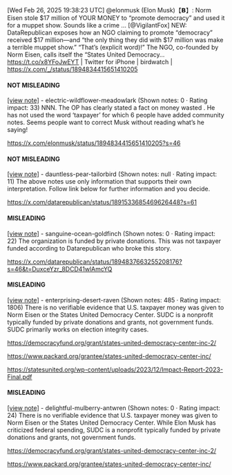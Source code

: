 [Wed Feb 26, 2025 19:38:23 UTC] @elonmusk (Elon Musk)【𝗕】: Norm Eisen stole $17 million of YOUR MONEY to “promote democracy” and used it for a muppet show.  Sounds like a crime … [@VigilantFox] NEW: DataRepublican exposes how an NGO claiming to promote “democracy” received $17 million—and “the only thing they did with $17 million was make a terrible muppet show.” “That’s (explicit word)!” The NGO, co-founded by Norm Eisen, calls itself the “States United Democracy… https://t.co/x8YFoJwEYT | Twitter for iPhone | birdwatch | https://x.com/_/status/1894834415651410205

#### NOT MISLEADING

[[view note]](https://x.com/i/birdwatch/n/1894924331332858108) - electric-wildflower-meadowlark (Shown notes: 0 · Rating impact: 33)
NNN. The OP has clearly stated a fact on money wasted . He has  not used the word ‘taxpayer’ for which 6 people have added community notes. Seems people want to correct Musk without reading what’s he saying!

https://x.com/elonmusk/status/1894834415651410205?s=46

#### NOT MISLEADING

[[view note]](https://x.com/i/birdwatch/n/1894900766688596444) - dauntless-pear-tailorbird (Shown notes: null · Rating impact: 11)
The above notes use only information that supports their own interpretation. Follow link below for further information and you decide. 

https://x.com/datarepublican/status/1891533685469626448?s=61

#### MISLEADING

[[view note]](https://x.com/i/birdwatch/n/1894874426057072761) - sanguine-ocean-goldfinch (Shown notes: 0 · Rating impact: 22)
The organization is funded by private donations. This was not taxpayer funded according to Datarepublican who broke this story. 

https://x.com/datarepublican/status/1894837663255208176?s=46&t=DuxceYzr_8DCD41wlAmcYQ

#### MISLEADING

[[view note]](https://x.com/i/birdwatch/n/1894867821718573326) - enterprising-desert-raven (Shown notes: 485 · Rating impact: 1806)
There is no verifiable evidence that U.S. taxpayer money was given to Norm Eisen or the States United Democracy Center. SUDC is a nonprofit typically funded by private donations and grants, not government funds. SUDC primarily works on election integrity cases.

https://democracyfund.org/grant/states-united-democracy-center-inc-2/

https://www.packard.org/grantee/states-united-democracy-center-inc/

https://statesunited.org/wp-content/uploads/2023/12/Impact-Report-2023-Final.pdf

#### MISLEADING

[[view note]](https://x.com/i/birdwatch/n/1894856305472610420) - delightful-mulberry-antwren (Shown notes: 0 · Rating impact: 24)
There is no verifiable evidence that U.S. taxpayer money was given to Norm Eisen or the States United Democracy Center. While Elon Musk has criticized federal spending, SUDC is a nonprofit typically funded by private donations and grants, not government funds.

https://democracyfund.org/grant/states-united-democracy-center-inc-2/

https://www.packard.org/grantee/states-united-democracy-center-inc/

